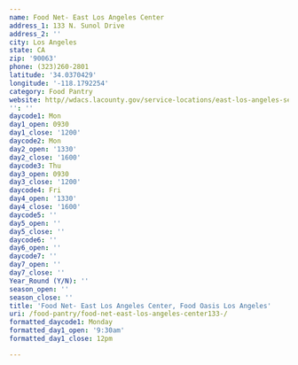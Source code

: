 ```yaml
---
name: Food Net- East Los Angeles Center
address_1: 133 N. Sunol Drive
address_2: ''
city: Los Angeles
state: CA
zip: '90063'
phone: (323)260-2801
latitude: '34.0370429'
longitude: '-118.1792254'
category: Food Pantry
website: http//wdacs.lacounty.gov/service-locations/east-los-angeles-service-center/
'': ''
daycode1: Mon
day1_open: 0930
day1_close: '1200'
daycode2: Mon
day2_open: '1330'
day2_close: '1600'
daycode3: Thu
day3_open: 0930
day3_close: '1200'
daycode4: Fri
day4_open: '1330'
day4_close: '1600'
daycode5: ''
day5_open: ''
day5_close: ''
daycode6: ''
day6_open: ''
daycode7: ''
day7_open: ''
day7_close: ''
Year_Round (Y/N): ''
season_open: ''
season_close: ''
title: 'Food Net- East Los Angeles Center, Food Oasis Los Angeles'
uri: /food-pantry/food-net-east-los-angeles-center133-/
formatted_daycode1: Monday
formatted_day1_open: '9:30am'
formatted_day1_close: 12pm

---
```

